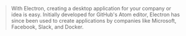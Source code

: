 > With Electron, creating a desktop application for your company or idea is easy. Initially developed for GitHub's Atom editor, Electron has since been used to create applications by companies like Microsoft, Facebook, Slack, and Docker.
